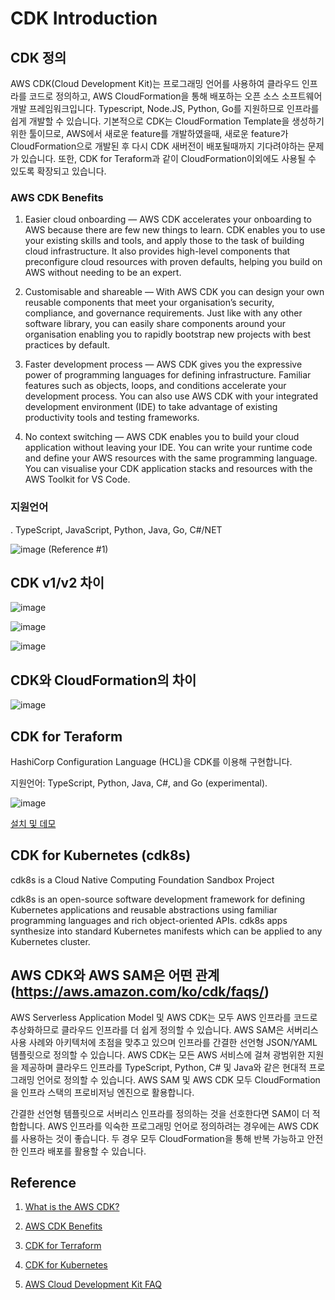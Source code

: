 # CDK Introduction

## CDK 정의

AWS CDK(Cloud Development Kit)는 프로그래밍 언어를 사용하여 클라우드 인프라를 코드로 정의하고, AWS CloudFormation을 통해 배포하는 오픈 소스 소프트웨어 개발 프레임워크입니다. Typescript, Node.JS, Python, Go를 지원하므로 인프라를 쉽게 개발할 수 있습니다. 기본적으로 CDK는 CloudFormation Template을 생성하기 위한 툴이므로, AWS에서 새로운 feature를 개발하였을때, 새로운 feature가 CloudFormation으로 개발된 후 다시 CDK 새버전이 배포될때까지 기다려야하는 문제가 있습니다. 또한, CDK for Teraform과 같이 CloudFormation이외에도 사용될 수 있도록 확장되고 있습니다. 

### AWS CDK Benefits

1) Easier cloud onboarding — AWS CDK accelerates your onboarding to AWS because there are few new things to learn. CDK enables you to use your existing skills and tools, and apply those to the task of building cloud infrastructure. It also provides high-level components that preconfigure cloud resources with proven defaults, helping you build on AWS without needing to be an expert.

2) Customisable and shareable — With AWS CDK you can design your own reusable components that meet your organisation’s security, compliance, and governance requirements. Just like with any other software library, you can easily share components around your organisation enabling you to rapidly bootstrap new projects with best practices by default.

3) Faster development process — AWS CDK gives you the expressive power of programming languages for defining infrastructure. Familiar features such as objects, loops, and conditions accelerate your development process. You can also use AWS CDK with your integrated development environment (IDE) to take advantage of existing productivity tools and testing frameworks.

4) No context switching — AWS CDK enables you to build your cloud application without leaving your IDE. You can write your runtime code and define your AWS resources with the same programming language. You can visualise your CDK application stacks and resources with the AWS Toolkit for VS Code.


### 지원언어

. TypeScript, JavaScript, Python, Java, Go, C#/NET

![image](https://user-images.githubusercontent.com/52392004/163694512-ee73965c-8845-41dd-ad3b-fd77f2a243e2.png) (Reference #1)


## CDK v1/v2 차이

![image](https://user-images.githubusercontent.com/52392004/163694561-6ce0046d-024f-4328-9f19-ccb063faeb53.png)


![image](https://user-images.githubusercontent.com/52392004/163694564-2fd84efe-efe9-43a8-8691-15a56c93c858.png)


![image](https://user-images.githubusercontent.com/52392004/163694570-9a63faf3-ba50-433f-88bf-669fc240d5ab.png)


## CDK와 CloudFormation의 차이

![image](https://user-images.githubusercontent.com/52392004/163694615-e52d00d3-fa28-47f2-ad02-c1102ca90666.png)


## CDK for Teraform

HashiCorp Configuration Language (HCL)을 CDK를 이용해 구현합니다.

지원언어: TypeScript, Python, Java, C#, and Go (experimental).

![image](https://user-images.githubusercontent.com/52392004/163694803-b729a60f-59b8-4a2b-83a4-0cc454418ce1.png)

[설치 및 데모](https://learn.hashicorp.com/tutorials/terraform/cdktf-install?in=terraform/cdktf)


## CDK for Kubernetes (cdk8s)

cdk8s is a Cloud Native Computing Foundation Sandbox Project

cdk8s is an open-source software development framework for defining Kubernetes applications and reusable abstractions using familiar programming languages and rich object-oriented APIs. cdk8s apps synthesize into standard Kubernetes manifests which can be applied to any Kubernetes cluster.


## AWS CDK와 AWS SAM은 어떤 관계 (https://aws.amazon.com/ko/cdk/faqs/)

AWS Serverless Application Model 및 AWS CDK는 모두 AWS 인프라를 코드로 추상화하므로 클라우드 인프라를 더 쉽게 정의할 수 있습니다. AWS SAM은 서버리스 사용 사례와 아키텍처에 초점을 맞추고 있으며 인프라를 간결한 선언형 JSON/YAML 템플릿으로 정의할 수 있습니다. AWS CDK는 모든 AWS 서비스에 걸쳐 광범위한 지원을 제공하며 클라우드 인프라를 TypeScript, Python, C# 및 Java와 같은 현대적 프로그래밍 언어로 정의할 수 있습니다. AWS SAM 및 AWS CDK 모두 CloudFormation을 인프라 스택의 프로비저닝 엔진으로 활용합니다.

간결한 선언형 템플릿으로 서버리스 인프라를 정의하는 것을 선호한다면 SAM이 더 적합합니다. AWS 인프라를 익숙한 프로그래밍 언어로 정의하려는 경우에는 AWS CDK를 사용하는 것이 좋습니다. 두 경우 모두 CloudFormation을 통해 반복 가능하고 안전한 인프라 배포를 활용할 수 있습니다.


## Reference 

1) [What is the AWS CDK?](https://docs.aws.amazon.com/cdk/v2/guide/home.html)

2) [AWS CDK Benefits](https://medium.com/@kargawal.abhishek/aws-cdk-deploy-managed-etl-using-aws-glue-job-1925098ec40f)

3) [CDK for Terraform](https://www.terraform.io/cdktf)

4) [CDK for Kubernetes](https://cdk8s.io/)

5) [AWS Cloud Development Kit FAQ](https://aws.amazon.com/ko/cdk/faqs/)
